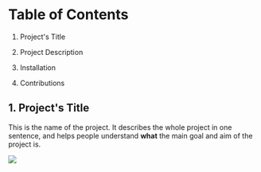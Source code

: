 # Table of Contents

1. Project's Title

2. Project Description

3. Installation

4. Contributions



## 1. Project's Title

This is the name of the project. It describes the whole project in one sentence, and helps
people understand **what** the main goal and aim of the project is.

![](https://d2slcw3kip6qmk.cloudfront.net/marketing/blog/2017Q2/project-planning-header@2x.png)

